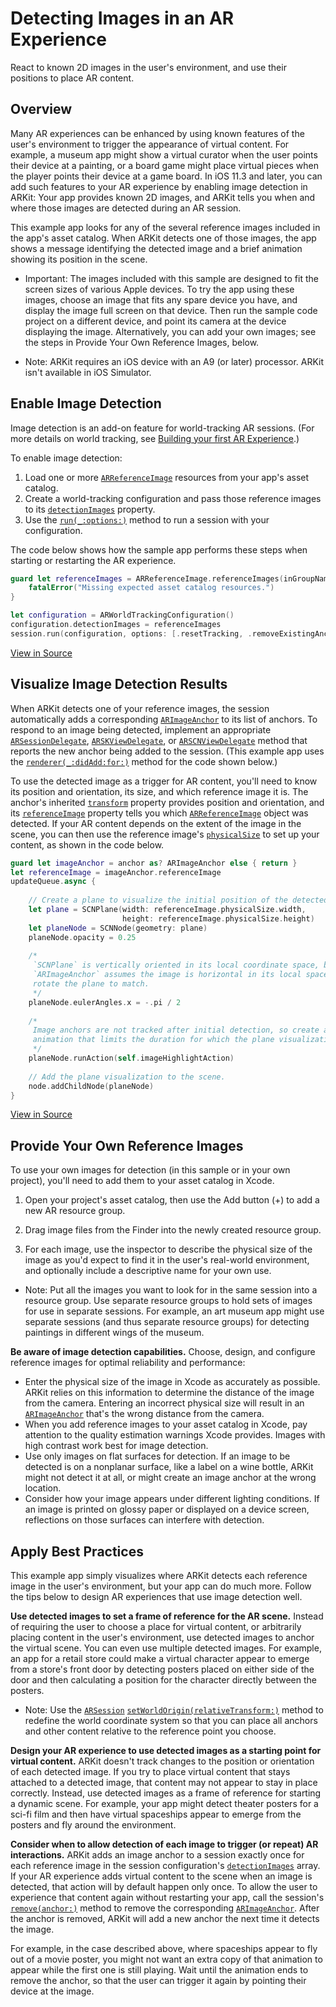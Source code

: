 # Detecting Images in an AR Experience

React to known 2D images in the user's environment, and use their positions to place AR content.

## Overview

Many AR experiences can be enhanced by using known features of the user's environment to trigger the appearance of virtual content. For example, a museum app might show a virtual curator when the user points their device at a painting, or a board game might place virtual pieces when the player points their device at a game board. In iOS 11.3 and later, you can add such features to your AR experience by enabling image detection in ARKit: Your app provides known 2D images, and ARKit tells you when and where those images are detected during an AR session.

This example app looks for any of the several reference images included in the app's asset catalog. When ARKit detects one of those images, the app shows a message identifying the detected image and a brief animation showing its position in the scene.

- Important: The images included with this sample are designed to fit the screen sizes of various Apple devices. To try the app using these images, choose an image that fits any spare device you have, and display the image full screen on that device. Then run the sample code project on a different device, and point its camera at the device displaying the image. Alternatively, you can add your own images; see the steps in Provide Your Own Reference Images, below.

- Note: ARKit requires an iOS device with an A9 (or later) processor. ARKit isn't available in iOS Simulator.

## Enable Image Detection

Image detection is an add-on feature for world-tracking AR sessions. (For more details on world tracking, see [Building your first AR Experience][1].) 

To enable image detection:

1. Load one or more [`ARReferenceImage`][2] resources from your app's asset catalog.
2. Create a world-tracking configuration and pass those reference images to its [`detectionImages`][3] property.
3. Use the [`run(_:options:)`][4] method to run a session with your configuration.

The code below shows how the sample app performs these steps when starting or restarting the AR experience.

``` swift
guard let referenceImages = ARReferenceImage.referenceImages(inGroupNamed: "AR Resources", bundle: nil) else {
    fatalError("Missing expected asset catalog resources.")
}

let configuration = ARWorldTrackingConfiguration()
configuration.detectionImages = referenceImages
session.run(configuration, options: [.resetTracking, .removeExistingAnchors])
```
[View in Source](x-source-tag://ARReferenceImage-Loading)

[1]:https://developer.apple.com/documentation/arkit/building_your_first_ar_experience
[2]:https://developer.apple.com/documentation/arkit/arreferenceimage
[3]:https://developer.apple.com/documentation/arkit/arworldtrackingconfiguration/2941063-detectionimages
[4]:https://developer.apple.com/documentation/arkit/arsession/2875735-run

## Visualize Image Detection Results

When ARKit detects one of your reference images, the session automatically adds a corresponding [`ARImageAnchor`][5] to its list of anchors. To respond to an image being detected, implement an appropriate [`ARSessionDelegate`][7], [`ARSKViewDelegate`][8], or [`ARSCNViewDelegate`][9] method that reports the new anchor being added to the session. (This example app uses the [`renderer(_:didAdd:for:)`][10] method for the code shown below.)

[5]:https://developer.apple.com/documentation/arkit/arimageanchor
[7]:https://developer.apple.com/documentation/arkit/arsessiondelegate
[8]:https://developer.apple.com/documentation/arkit/arskviewdelegate
[9]:https://developer.apple.com/documentation/arkit/arscnviewdelegate
[10]:https://developer.apple.com/documentation/arkit/arscnviewdelegate/2865794-renderer

To use the detected image as a trigger for AR content, you'll need to know its position and orientation, its size, and which reference image it is. The anchor's inherited [`transform`][11] property provides position and orientation, and its [`referenceImage`][12] property tells you which [`ARReferenceImage`][2] object was detected. If your AR content depends on the extent of the image in the scene, you can then use the reference image's [`physicalSize`][13] to set up your content, as shown in the code below. 

[11]:https://developer.apple.com/documentation/arkit/aranchor/2867981-transform
[12]:https://developer.apple.com/documentation/arkit/arimageanchor/2941037-referenceimage
[13]:https://developer.apple.com/documentation/arkit/arreferenceimage/2941027-physicalsize

``` swift
guard let imageAnchor = anchor as? ARImageAnchor else { return }
let referenceImage = imageAnchor.referenceImage
updateQueue.async {
    
    // Create a plane to visualize the initial position of the detected image.
    let plane = SCNPlane(width: referenceImage.physicalSize.width,
                         height: referenceImage.physicalSize.height)
    let planeNode = SCNNode(geometry: plane)
    planeNode.opacity = 0.25
    
    /*
     `SCNPlane` is vertically oriented in its local coordinate space, but
     `ARImageAnchor` assumes the image is horizontal in its local space, so
     rotate the plane to match.
     */
    planeNode.eulerAngles.x = -.pi / 2
    
    /*
     Image anchors are not tracked after initial detection, so create an
     animation that limits the duration for which the plane visualization appears.
     */
    planeNode.runAction(self.imageHighlightAction)
    
    // Add the plane visualization to the scene.
    node.addChildNode(planeNode)
}
```
[View in Source](x-source-tag://ARImageAnchor-Visualizing)

## Provide Your Own Reference Images

To use your own images for detection (in this sample or in your own project), you'll need to add them to your asset catalog in Xcode.

1. Open your project's asset catalog, then use the Add button (+) to add a new AR resource group.

2. Drag image files from the Finder into the newly created resource group.

3. For each image, use the inspector to describe the physical size of the image as you'd expect to find it in the user's real-world environment, and optionally include a descriptive name for your own use.

- Note: Put all the images you want to look for in the same session into a resource group. Use separate resource groups to hold sets of images for use in separate sessions. For example, an art museum app might use separate sessions (and thus separate resource groups) for detecting paintings in different wings of the museum.

**Be aware of image detection capabilities.** Choose, design, and configure reference images for optimal reliability and performance:

* Enter the physical size of the image in Xcode as accurately as possible. ARKit relies on this information to determine the distance of the image from the camera. Entering an incorrect physical size will result in an [`ARImageAnchor`][5] that's the wrong distance from the camera.
* When you add reference images to your asset catalog in Xcode, pay attention to the quality estimation warnings Xcode provides. Images with high contrast work best for image detection. 
* Use only images on flat surfaces for detection. If an image to be detected is on a nonplanar surface, like a label on a wine bottle, ARKit might not detect it at all, or might create an image anchor at the wrong location.
* Consider how your image appears under different lighting conditions. If an image is printed on glossy paper or displayed on a device screen, reflections on those surfaces can interfere with detection.


## Apply Best Practices

This example app simply visualizes where ARKit detects each reference image in the user's environment, but your app can do much more. Follow the tips below to design AR experiences that use image detection well.

**Use detected images to set a frame of reference for the AR scene.** Instead of requiring the user to choose a place for virtual content, or arbitrarily placing content in the user's environment, use detected images to anchor the virtual scene. You can even use multiple detected images. For example, an app for a retail store could make a virtual character appear to emerge from a store's front door by detecting posters placed on either side of the door and then calculating a position for the character directly between the posters.

- Note: Use the [`ARSession`][14] [`setWorldOrigin(relativeTransform:)`][15] method to redefine the world coordinate system so that you can place all anchors and other content relative to the reference point you choose.

[14]:https://developer.apple.com/documentation/arkit/arsession
[15]:https://developer.apple.com/documentation/arkit/arsession/2942278-setworldorigin

**Design your AR experience to use detected images as a starting point for virtual content.** ARKit doesn't track changes to the position or orientation of each detected image. If you try to place virtual content that stays attached to a detected image, that content may not appear to stay in place correctly. Instead, use detected images as a frame of reference for starting a dynamic scene. For example, your app might detect theater posters for a sci-fi film and then have virtual spaceships appear to emerge from the posters and fly around the environment.

**Consider when to allow detection of each image to trigger (or repeat) AR interactions.** ARKit adds an image anchor to a session exactly once for each reference image in the session configuration's [`detectionImages`][3] array. If your AR experience adds virtual content to the scene when an image is detected, that action will by default happen only once. To allow the user to experience that content again without restarting your app, call the session's [`remove(anchor:)`][16] method to remove the corresponding [`ARImageAnchor`][5]. After the anchor is removed, ARKit will add a new anchor the next time it detects the image.

[16]:https://developer.apple.com/documentation/arkit/arsession/2865607-remove

For example, in the case described above, where spaceships appear to fly out of a movie poster, you might not want an extra copy of that animation to appear while the first one is still playing. Wait until the animation ends to remove the anchor, so that the user can trigger it again by pointing their device at the image.

